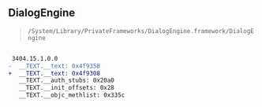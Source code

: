 ## DialogEngine

> `/System/Library/PrivateFrameworks/DialogEngine.framework/DialogEngine`

```diff

 3404.15.1.0.0
-  __TEXT.__text: 0x4f9358
+  __TEXT.__text: 0x4f9308
   __TEXT.__auth_stubs: 0x20a0
   __TEXT.__init_offsets: 0x28
   __TEXT.__objc_methlist: 0x335c

```
